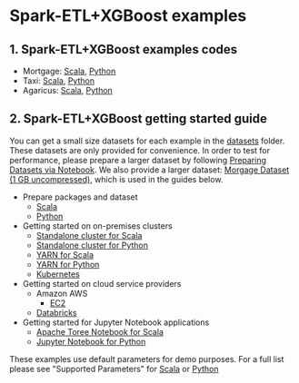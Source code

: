 # Spark-ETL+XGBoost examples 

## 1. Spark-ETL+XGBoost examples codes

- Mortgage: [Scala](/mortgage/scala/src/com/nvidia/spark/examples/mortgage), [Python](/mortgage/python/com/nvidia/spark/examples/mortgage)
- Taxi: [Scala](/taxi/scala/src/com/nvidia/spark/examples/taxi), [Python](/taxi/python/com/nvidia/spark/examples/taxi)
- Agaricus: [Scala](/agaricus/scala/src/com/nvidia/spark/examples/agaricus), [Python](/agaricus/python/com/nvidia/spark/examples/agaricus)

## 2. Spark-ETL+XGBoost getting started guide

You can get a small size datasets for each example in the [datasets](../../datasets) folder. 
These datasets are only provided for convenience. In order to test for performance, 
please prepare a larger dataset by following [Preparing Datasets via Notebook](../../datasets/preparing_datasets.md). 
We also provide a larger dataset: [Morgage Dataset (1 GB uncompressed)](https://rapidsai-data.s3.us-east-2.amazonaws.com/spark/mortgage.zip), 
which is used in the guides below.

- Prepare packages and dataset
    - [Scala](../../docs/get-started/xgboost-examples/prepare-package-data/preparation-scala.md)
    - [Python](../../docs/get-started/xgboost-examples/prepare-package-data/preparation-python.md)
- Getting started on on-premises clusters
    - [Standalone cluster for Scala](../../docs/get-started/xgboost-examples/on-prem-cluster/standalone-scala.md)
    - [Standalone cluster for Python](../../docs/get-started/xgboost-examples/on-prem-cluster/standalone-python.md)
    - [YARN for Scala](../../docs/get-started/xgboost-examples/on-prem-cluster/yarn-scala.md)
    - [YARN for Python](../../docs/get-started/xgboost-examples/on-prem-cluster/yarn-python.md)
    - [Kubernetes](../../docs/get-started/xgboost-examples/on-prem-cluster/kubernetes.md)
- Getting started on cloud service providers
    - Amazon AWS
        - [EC2](../../docs/get-started/xgboost-examples/csp/aws/ec2.md)
    - [Databricks](../../docs/get-started/xgboost-examples/csp/databricks/databricks.md)
- Getting started for Jupyter Notebook applications
    - [Apache Toree Notebook for Scala](../../docs/get-started/xgboost-examples/notebook/toree.md)
    - [Jupyter Notebook for Python](../../docs/get-started/xgboost-examples/notebook/python-notebook.md)

These examples use default parameters for demo purposes. For a full list please see "Supported Parameters" 
for [Scala](/app-parameters/supported_xgboost_parameters_scala.md) 
or [Python](/app-parameters/supported_xgboost_parameters_python.md)